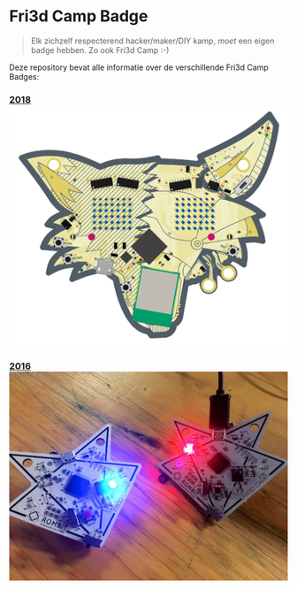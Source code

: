 # Fri3d Camp Badge

> Elk zichzelf respecterend hacker/maker/DIY kamp, _moet_ een eigen badge hebben. Zo ook Fri3d Camp :-)

Deze repository bevat alle informatie over de verschillende Fri3d Camp Badges:

### [2018 ![Fri3d Camp Badge 2018](2018/design/v3/OUTPUT/Mech/Fri3dBadge_2018_00_Front.png)](2018/README.md)

### [2016 ![Fri3d Camp Badge 2016](2016/design/media/badge2016.jpg)](2016/README.md)
